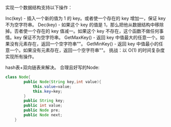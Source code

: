 实现一个数据结构支持以下操作：

Inc(key) - 插入一个新的值为 1 的 key。或者使一个存在的 key 增加一，保证 key 不为空字符串。
Dec(key) - 如果这个 key 的值是 1，那么把他从数据结构中移除掉。否者使一个存在的 key 值减一。如果这个 key 不存在，这个函数不做任何事情。key 保证不为空字符串。
GetMaxKey() - 返回 key 中值最大的任意一个。如果没有元素存在，返回一个空字符串""。
GetMinKey() - 返回 key 中值最小的任意一个。如果没有元素存在，返回一个空字符串""。
挑战：以 O(1) 的时间复杂度实现所有操作。



hash表+双向链表来解决。
合理且好写的Node:

```java
class Node{
        public Node(String key,int value){
            this.value=value;
            this.key=key;
        }
        public String key;
        public int value;
        public Node pre;
        public Node next;
    }
```

